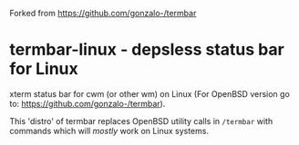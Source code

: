 Forked from https://github.com/gonzalo-/termbar
# termbar-linux - depsless status bar for Linux
xterm status bar for cwm (or other wm) on Linux (For OpenBSD version go to: https://github.com/gonzalo-/termbar).

This 'distro' of termbar replaces OpenBSD utility calls in `/termbar` with commands which will *mostly* work on Linux systems.
